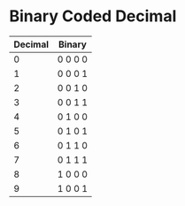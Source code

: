 # Binary Coded Decimal

Decimal | Binary
---     | ---
0       | 0 0 0 0
1       | 0 0 0 1
2       | 0 0 1 0
3       | 0 0 1 1
4       | 0 1 0 0
5       | 0 1 0 1
6       | 0 1 1 0
7       | 0 1 1 1
8       | 1 0 0 0
9       | 1 0 0 1
